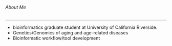 ######  About Me
***
+ bioinformatics graduate student at University of California Riverside.
+ Genetics/Genomics of aging and age-related diseases
+ Bioinformatic workflow/tool development
